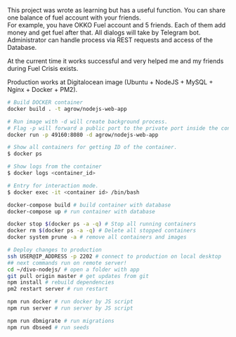 This project was wrote as learning but has a useful function.
You can share one balance of fuel account with your friends.  
For example, you have OKKO Fuel account and 5 friends. Each of them add money and get fuel after that.
All dialogs will take by Telegram bot.
Administrator can handle process via REST requests and access of the Database.

At the current time it works successful and very helped me and my friends during Fuel Crisis exists. 

Production works at Digitalocean image (Ubuntu + NodeJS + MySQL + Nginx + Docker + PM2). 

```bash
# Build DOCKER container
docker build . -t agrow/nodejs-web-app
```

```bash
# Run image with -d will create background process. 
# Flag -p will forward a public port to the private port inside the container. 
docker run -p 49160:8080 -d agrow/nodejs-web-app
```

```bash
# Show all containers for getting ID of the container.
$ docker ps
```

```bash
# Show logs from the container
$ docker logs <container_id>
```

```bash
# Entry for interaction mode.
$ docker exec -it <container id> /bin/bash
```

```bash
docker-compose build # build container with database
docker-compose up # run container with database
```

```bash
docker stop $(docker ps -a -q) # Stop all running containers
docker rm $(docker ps -a -q) # Delete all stopped containers
docker system prune -a # remove all containers and images
```

```bash
# Deploy changes to production
ssh USER@IP_ADDRESS -p 2202 # connect to production on local desktop
## next commands run on remote server!
cd ~/divo-nodejs/ # open a folder with app
git pull origin master # get updates from git
npm install # rebuild dependencies
pm2 restart server # run restart
```

```bash
npm run docker # run docker by JS script
npm run server # run server by JS script
```

```bash
npm run dbmigrate # run migrations
npm run dbseed # run seeds
```